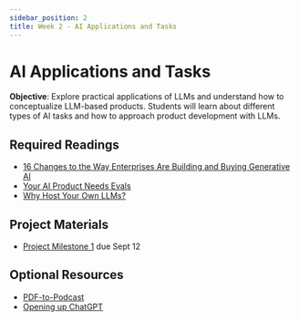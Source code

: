 ```yaml
---
sidebar_position: 2
title: Week 2 - AI Applications and Tasks
---
```


# AI Applications and Tasks

**Objective**: Explore practical applications of LLMs and understand how to conceptualize LLM-based products. Students will learn about different types of AI tasks and how to approach product development with LLMs.

## Required Readings
- [16 Changes to the Way Enterprises Are Building and Buying Generative AI](https://a16z.com/generative-ai-enterprise-2024/)
- [Your AI Product Needs Evals](https://hamel.dev/blog/posts/evals/)
- [Why Host Your Own LLMs?](https://www.marble.onl/posts/why_host_your_own_llm.html)

## Project Materials
- [Project Milestone 1](https://uncc.instructure.com/courses/225610/assignments/2202249) due Sept 12

## Optional Resources
- [PDF-to-Podcast](https://pdf-to-podcast.com/)
- [Opening up ChatGPT](https://opening-up-chatgpt.github.io/)